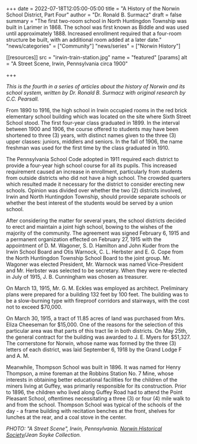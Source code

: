 +++
date    = 2022-07-18T12:05:00-05:00
title   = "A History of the Norwin School District, Part Four"
author  = "Dr. Ronald B. Surmacz"
draft   = false
summary = "The first two-room school in North Huntingdon Township was built in Larimer in 1868. The school was first known as Biddle and was used until approximately 1888. Increased enrollment required that a four-room structure be built, with an additional room added at a later date."
"news/categories" = ["Community"]
"news/series" = ["Norwin History"]

[[resources]]
 src = "irwin-train-station.jpg"
 name = "featured"
 [params]
  alt = "A Street Scene, Irwin, Pennsylvania circa 1900"

+++

*This is the fourth in a series of articles about the history of Norwin and its school system, written by Dr. Ronald B. Surmacz with original research by C.C. Pearsall.*

<!--more-->

From 1890 to 1916, the high school in Irwin occupied rooms in the red brick elementary school building which was located on the site where Sixth Street School stood. The first four-year class graduated in 1899. In the interval between 1900 and 1906, the course offered to students may have been shortened to three (3) years, with distinct names given to the three (3) upper classes: juniors, middlers and seniors. In the fall of 1906, the name freshman was used for the first time by the class graduated in 1910.

The Pennsylvania School Code adopted in 1911 required each district to provide a four-year high school course for all its pupils. This increased requirement caused an increase in enrollment, particularly from students from outside districts who did not have a high school. The crowded quarters which resulted made it necessary for the district to consider erecting new schools. Opinion was divided over whether the two (2) districts involved, Irwin and North Huntingdon Township, should provide separate schools or whether the best interest of the students would be served by a union school.

After considering the matter for several years, the school districts decided to erect and maintain a joint high school, bowing to the wishes of the majority of the community. The agreement was signed February 6, 1915 and a permanent organization effected on February 27, 1915 with the appointment of D. M. Wagoner, S. D. Hamilton and John Kuder from the Irwin School Board and Otis Warnock, C. L. Herbster and E. G. Cope from the North Huntingdon Township School Board to the joint group. Mr. Wagoner was elected President, Mr. Warnock was named Vice-President and Mr. Herbster was selected to be secretary. When they were re-elected in July of 1915, J. B. Cunningham was chosen as treasurer.

On March 13, 1915, Mr. G. M. Eckles was employed as architect. Preliminary plans were prepared for a building 132 feet by 100 feet. The building was to be a slow-burning type with fireproof corridors and stairways, with the cost not to exceed $70,000.

On March 30, 1915, a tract of 11.85 acres of land was purchased from Mrs. Eliza Cheeseman for $15,000. One of the reasons for the selection of this particular area was that parts of this tract lie in both districts. On May 25th, the general contract for the building was awarded to J. E. Myers for $51,327. The cornerstone for Norwin, whose name was formed by the three (3) letters of each district, was laid September 6, 1918 by the Grand Lodge F and A. M.

Meanwhile, Thompson School was built in 1896. It was named for Henry Thompson, a mine foreman at the Robbins Station No. 7 Mine, whose interests in obtaining better educational facilities for the children of the miners living at Guffey, was primarily responsible for its construction. Prior to 1896, the children who lived along Guffey Road had to attend the Point Pleasant School, oftentimes necessitating a three (3) or four (4) mile walk to and from the school. Thompson School was typical of the schools of the day - a frame building with recitation benches at the front, shelves for lunches at the rear, and a coal stove in the center.

*PHOTO: "A Street Scene", Irwin, Pennsylvania. [Norwin Historical Society](http://norwinhistoricalsociety.org)/Jean Soyke Collection.*
